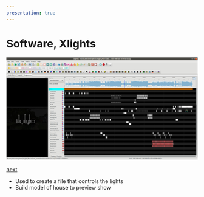 ```yaml
---
presentation: true
---
```


# Software, Xlights

![Screenshot of Xlights sequencing](/images/20201220presentation/xlights.jpg)

[next](/light-show-presentation/070-falconplayer)

* Used to create a file that controls the lights
* Build model of house to preview show

